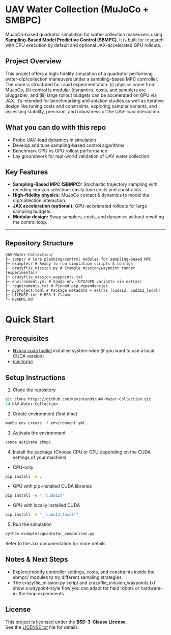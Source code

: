 # UAV Water Collection (MuJoCo + SMBPC)
MuJoCo-based quadrotor simulation for water-collection maneuvers using **Sampling-Based Model Predictive Control (SBMPC)**. It is built for research with CPU execution by default and optional JAX-accelerated GPU rollouts.

## Project Overview
This project offers a high-fidelity simulation of a quadrotor performing water-dip/collection maneuvers under a sampling-based MPC controller. The code is structured for rapid experimentation: (i) physics come from MuJoCo,  (ii) control is modular (dynamics, costs, and samplers are pluggable), and (iii) large rollout budgets can be accelerated on GPU via JAX. It’s intended for benchmarking and ablation studies as well as iterative design like tuning costs and constraints, exploring sampler variants, and assessing stability, precision, and robustness of the UAV–load interaction.

## What you can do with this repo
- Probe UAV–load dynamics in simulation
- Develop and tune sampling-based control algorithms
- Benchmark CPU vs GPU rollout performance
- Lay groundwork for real-world validation of UAV water collection

## Key Features

- **Sampling-Based MPC (SBMPC):** Stochastic trajectory sampling with receding-horizon selection; easily tune costs and constraints.
- **High-fidelity physics:** MuJoCo contact & dynamics to model the dip/collection interaction.
- **JAX acceleration (optional):** GPU-accelerated rollouts for large sampling budgets.
- **Modular design:** Swap samplers, costs, and dynamics without rewriting the control loop.

---

## Repository Structure
```
UAV-Water-Collection/
├─ sbmpc/ # Core planning/control modules for sampling-based MPC
├─ examples/ # Ready-to-run simulation scripts & configs
├─ crazyflie_mission.py # Example mission/waypoint runner (experimental)
├─ crazyflie_mission_waypoints.txt
├─ environment.yml # Conda env (CPU/GPU variants via extras)
├─ requirements.txt # Pinned pip dependencies
├─ pyproject.toml # Package metadata + extras [cuda12, cuda12_local]
├─ LICENSE.txt # BSD-3-Clause
└─ README.md
```

# Quick Start
## Prerequisites
 - [Nvidia cuda toolkit](https://developer.nvidia.com/cuda-toolkit) installed system-wide (if you want to use a local CUDA version)
 - [miniforge](https://github.com/conda-forge/miniforge/releases)


## Setup Instructions
1) Clone the repository
```bash
git clone https://github.com/Kevintan99/UAV-Water-Collection.git
cd UAV-Water-Collection
```

2) Create environment (first time)
```bash
mamba env create -f environment.yml
```

3) Activate the environment
```bash
conda activate sbmpc
```

4) Install the package (Choose CPU or GPU depending on the CUDA settings of your machine)
- CPU-only
```bash
pip install -e .
```
- GPU with pip-installed CUDA libraries
```bash
pip install -e ".[cuda12]"
```
- GPU with locally installed CUDA
```bash
pip install -e ".[cuda12_local]"
```

5) Run the simulation
```bash
python examples/quadrotor_comparison.py
```

Refer to the Jax documentation for more details.

## Notes & Next Steps
- Explore/modify controller settings, costs, and constraints inside the sbmpc/ modules to try different sampling strategies.
- The crazyflie_mission.py script and crazyflie_mission_waypoints.txt show a waypoint-style flow you can adapt for field robots or hardware-in-the-loop experiments

## License
This project is licensed under the **BSD-3-Clause License**.  
See the [LICENSE.txt](./LICENSE.txt) file for details.


